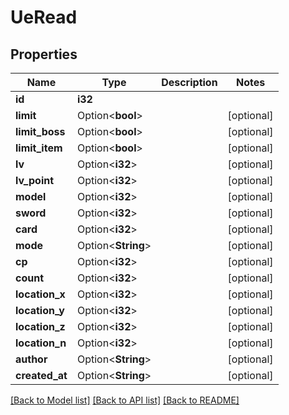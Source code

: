 # UeRead

## Properties

Name | Type | Description | Notes
------------ | ------------- | ------------- | -------------
**id** | **i32** |  | 
**limit** | Option<**bool**> |  | [optional]
**limit_boss** | Option<**bool**> |  | [optional]
**limit_item** | Option<**bool**> |  | [optional]
**lv** | Option<**i32**> |  | [optional]
**lv_point** | Option<**i32**> |  | [optional]
**model** | Option<**i32**> |  | [optional]
**sword** | Option<**i32**> |  | [optional]
**card** | Option<**i32**> |  | [optional]
**mode** | Option<**String**> |  | [optional]
**cp** | Option<**i32**> |  | [optional]
**count** | Option<**i32**> |  | [optional]
**location_x** | Option<**i32**> |  | [optional]
**location_y** | Option<**i32**> |  | [optional]
**location_z** | Option<**i32**> |  | [optional]
**location_n** | Option<**i32**> |  | [optional]
**author** | Option<**String**> |  | [optional]
**created_at** | Option<**String**> |  | [optional]

[[Back to Model list]](../README.md#documentation-for-models) [[Back to API list]](../README.md#documentation-for-api-endpoints) [[Back to README]](../README.md)



